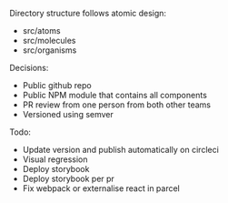 Directory structure follows atomic design:
- src/atoms
- src/molecules
- src/organisms

Decisions:
- Public github repo
- Public NPM module that contains all components
- PR review from one person from both other teams
- Versioned using semver

Todo:
- Update version and publish automatically on circleci
- Visual regression
- Deploy storybook
- Deploy storybook per pr
- Fix webpack or externalise react in parcel